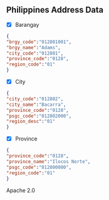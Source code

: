 ## Philippines Address Data

- [X] Barangay

```json 
{
"brgy_code":"012801001",
"brgy_name":"Adams",
"city_code":"012801",
"province_code":"0128",
"region_code":"01"
}
```

- [X] City

```json
{
"city_code":"012802",
"city_name":"Bacarra",
"province_code":"0128",
"psgc_code":"012802000",
"region_desc":"01"
}
```

- [X] Province

```json
{
"province_code":"0128",
"province_name":"Ilocos Norte",
"psgc_code":"012800000",
"region_code":"01"
}
```

Apache 2.0
